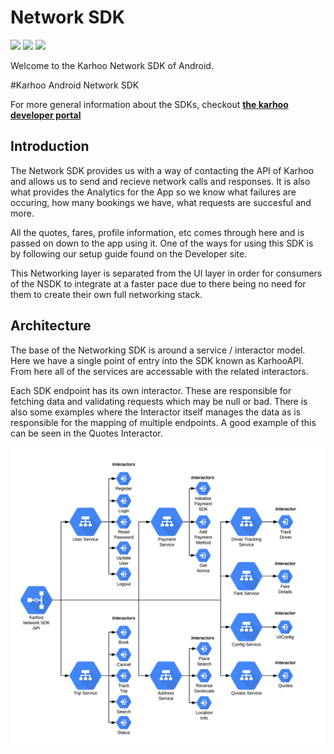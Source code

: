 # Network SDK

![](https://github.com/karhoo/karhoo-android-sdk/workflows/Master%20Branch%20CI/badge.svg) 
![](https://github.com/karhoo/karhoo-android-sdk/workflows/Develop%20Branch%20CI/badge.svg)
[![](https://jitpack.io/v/karhoo/karhoo-android-sdk.svg)](https://jitpack.io/#karhoo/karhoo-android-sdk)

Welcome to the Karhoo Network SDK of Android.

#Karhoo Android Network SDK

For more general information about the SDKs, checkout [**the karhoo developer portal**](https://developer.karhoo.com/docs/introduction-to-network-sdk)

## Introduction

The Network SDK provides us with a way of contacting the API of Karhoo and allows us to send and recieve network calls and responses. It is also what provides the Analytics for the App so we know what failures are occuring, how many bookings we have, what requests are succesful and more.

All the quotes, fares, profile information, etc comes through here and is passed on down to the app using it. One of the ways for using this SDK is by following our setup guide found on the Developer site.

This Networking layer is separated from the UI layer in order for consumers of the NSDK to integrate at a faster pace due to there being no need for them to create their own full networking stack.

## Architecture

The base of the Networking SDK is around a service / interactor model. Here we have a single point of entry into the SDK known as KarhooAPI. From here all of the services are accessable with the related interactors. 

Each SDK endpoint has its own interactor. These are responsible for fetching data and validating requests which may be null or bad. There is also some examples where the Interactor itself manages the data as is responsible for the mapping of multiple endpoints. A good example of this can be seen in the Quotes Interactor.


![Network SDK](docs/assets/network_sdk.png)
